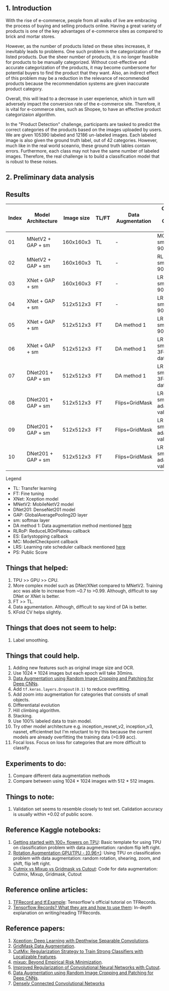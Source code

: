 ## 1. Introduction
With the rise of e-commerce, people from all walks of live are embracing the process of buying and selling products online. Having a great variety of products is one of the key advantages of e-commerce sites as compared to brick and mortar stores. 

However, as the number of products listed on these sites increases, it inevitably leads to problems. One such problem is the categorization of the listed products. Due the sheer number of products, it is no longer feasible for products to be manually categorized.
Without cost-effective and accurate categorization of the products, it may become cumbersome for potential buyers to find the product that they want. Also, an indirect effect of this problem may be a reduction in the relevance of recommended products because the recommendation systems are given inaccurate product category.

Overall, this will lead to a decrease in user experience, which in turn will adversely impact the conversion rate of the e-commerce site. Therefore, it is vital for e-commerce sites, such as Shopee, to have an effective product categorizaion algorithm.

In the "Product Detection" challenge, participants are tasked to predict the correct categories of the products based on the images uploaded by users. 
We are given 105390 labeled and 12186 un-labeled images. 
Each labeled image is also given the ground truth label, out of 42 categories. 
However, much like in the real world sceanrio, these ground truth lables contain errors.
Furthermore, each class may not have the same number of labeled images.
Therefore, the real challenge is to build a classification model that is robust to these noises.

## 2. Preliminary data analysis




## Results

| Index | Model Architecture | Image size | TL/FT  | Data Augmentation | Callbacks, Label smoothing, Optimizer, Extra feature           |  PS     | Notebook |
| ----- | ------------------ | ---------- | -------| ----------------- | -------------------------------------------------------------- | ------- | -------- |
| 01    | MNetV2 + GAP + sm  | 160x160x3  |  TL    |   -               | MC,label smoothing=0, adam, 90/10 train-val split              | 0.62417 | -        |
| 02    | MNetV2 + GAP + sm  | 160x160x3  |  TL    |   -               | RLRoP+ES+MC,label smoothing=0, adam, 90/10 train-val split     | 0.66719 | -        |
| 03    | XNet + GAP + sm    | 160x160x3  |  FT    |   -               | LRS+ES+MC, label smoothing=0, adam, 90/10 train-val split      |    ?    | -        |
| 04    | XNet + GAP + sm    | 512x512x3  |  FT    |   -               | LRS+ES+MC, label smoothing=0, adam, 90/10 train-val split      | 0.79044 | -        |
| 05    | XNet + GAP + sm    | 512x512x3  |  FT    |   DA method 1     | LRS+ES+MC, label smoothing=0, adam, 90/10 train-val split      | 0.80258 | -        |
| 06    | XNet + GAP + sm    | 512x512x3  |  FT    |   DA method 1     | LRS+ES+MC, label smoothing=0, adam, 3Fold CV, all labeled data | 0.82026 | -        |
| 07    | DNet201 + GAP + sm | 512x512x3  |  FT    |   DA method 1     | LRS+ES+MC, label smoothing=0, adam, 3Fold CV, all labeled data | 0.82581 | -        |
| 08    | DNet201 + GAP + sm | 512x512x3  |  FT    | Flips+GridMask    | LRoP+ES+MC, label smoothing=0.1, adam,90/10 train-val split    | 0.82607 | -        |
| 09    | DNet201 + GAP + sm | 512x512x3  |  FT    | Flips+GridMask    | LRS+ES+MC, label smoothing=0.1, adam, 90/10 train-val split    | 0.81604 | -        |
| 10    | DNet201 + GAP + sm | 512x512x3  |  FT    | Flips+GridMask    | LRS+ES+MC, label smoothing=0.2, adam, 90/10 train-val split    | 0.80390 | -        |

Legend
- TL: Transfer learning
- FT: Fine tuning
- XNet: Xception model
- MNetV2: MobileNetV2 model
- DNet201: DenseNet201 model
- GAP: GlobalAveragePooling2D layer
- sm: softmax layer
- DA method 1: Data augmentation method mentioned [here](https://www.kaggle.com/cdeotte/rotation-augmentation-gpu-tpu-0-96)
- RLRoP: ReduceLROnPlateau callback
- ES: Earlystopping callback
- MC: ModelCheckpoint callback
- LRS: Learning rate scheduler callback mentioned [here](https://www.kaggle.com/mgornergoogle/getting-started-with-100-flowers-on-tpu)
- PS: Public Score

## Things that helped:
1. TPU >> GPU >> CPU.
2. More complex model such as DNet/XNet compared to MNetV2. Training acc was able to increase from ~0.7 to >0.99. Although, difficult to say DNet or XNet is better.
3. FT >> TL.
4. Data agumentation. Although, difficult to say kind of DA is better.
5. KFold CV helps slightly.

## Things that does not seem to help:
1. Label smoothing.

## Things that could help.
1. Adding new features such as original image size and OCR.
2. Use 1024 * 1024 images but each epoch will take 30mins.
3. [Data Augmentation using Random Image Cropping and Patching for Deep CNNs](https://arxiv.org/abs/1811.09030).
4. Add `tf.keras.layers.Dropout(0.1)` to reduce overfitting.
5. Add zoom into augmentation for categories that consists of small objects.
6. Differentiatal evolution
7. Hill climbing algorithm.
8. Stacking.
9. Use 100% labeled data to train model.
10. Try other model architecture e.g. inception_resnet_v2, inception_v3, nasnet, efficientnet but I'm reluctant to try this because the current models are already overfitting the training data (>0.99 acc).
11. Focal loss. Focus on loss for categories that are more difficult to classify.

## Experiments to do:
1. Compare different data augmentation methods
2. Compare between using 1024 * 1024 images with 512 * 512 images.

## Things to note:
1. Validation set seems to resemble closely to test set. Calidation accuracy is usually within +0.02 of public score.

## Reference Kaggle notebooks:
1. [Getting started with 100+ flowers on TPU](https://www.kaggle.com/mgornergoogle/getting-started-with-100-flowers-on-tpu): Basic template for using TPU on classification problem with data augmentation: random flip left right.
2. [Rotation Augmentation GPU/TPU - [0.96+]](https://www.kaggle.com/cdeotte/rotation-augmentation-gpu-tpu-0-96): Using TPU on classification problem with data augmentation: random rotation, shearing, zoom, and shift, flip left right.
3. [Cutmix vs Mixup vs Gridmask vs Cutout](https://www.kaggle.com/saife245/cutmix-vs-mixup-vs-gridmask-vs-cutout): Code for data augmentation: Cutmix, Mixup, Gridmask, Cutout

## Reference online articles:
1. [TFRecord and tf.Example](https://www.tensorflow.org/tutorials/load_data/tfrecord): Tensorflow's official tutorial on TFRecords.
2. [Tensorflow Records? What they are and how to use them](https://medium.com/mostly-ai/tensorflow-records-what-they-are-and-how-to-use-them-c46bc4bbb564): In-depth explanation on writing/reading TFRecords.

## Reference papers:
1. [Xception: Deep Learning with Depthwise Separable Convolutions](https://arxiv.org/abs/1610.02357).
2. [GridMask Data Augmentation](https://arxiv.org/abs/2001.04086).
3. [CutMix: Regularization Strategy to Train Strong Classifiers with Localizable Features](https://arxiv.org/abs/1905.04899).
4. [mixup: Beyond Empirical Risk Minimization](https://arxiv.org/abs/1905.04899).
5. [Improved Regularization of Convolutional Neural Networks with Cutout](https://arxiv.org/abs/1708.04552.pdf).
6. [Data Augmentation using Random Image Cropping and Patching for Deep CNNs](https://arxiv.org/abs/1811.09030).
7. [Densely Connected Convolutional Networks](https://arxiv.org/abs/1608.06993)


